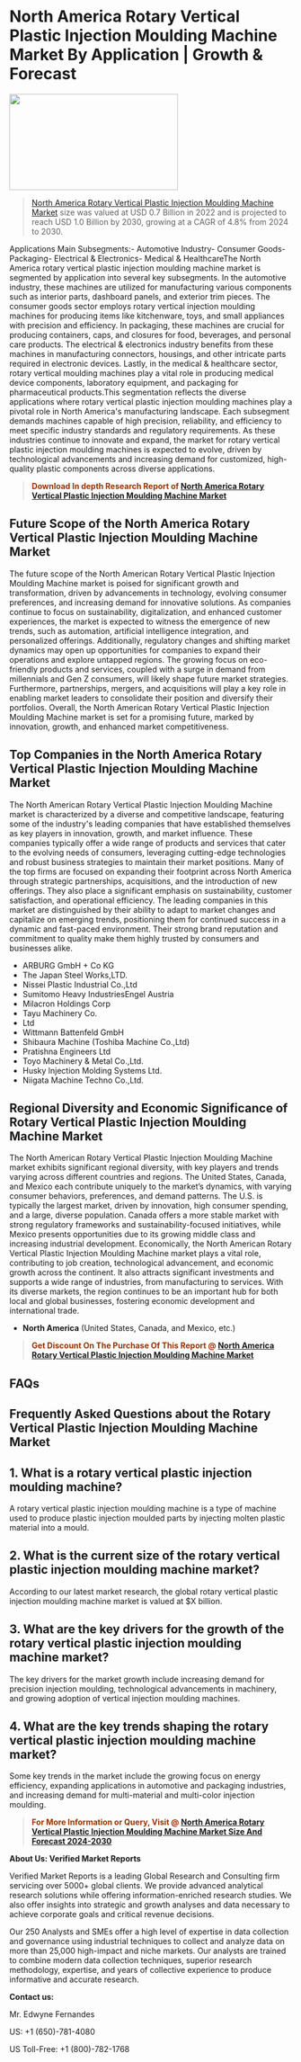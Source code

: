 <p><h1>North America Rotary Vertical Plastic Injection Moulding Machine Market By Application | Growth & Forecast</h1><p><img class="aligncenter size-medium wp-image-105565" src="https://ffe5etoiles.com/wp-content/uploads/2025/01/MST7-300x171.png" alt="" width="300" height="171" /></p><blockquote><p><a href="https://www.verifiedmarketreports.com/download-sample/?rid=318266&utm_source=Github-NA&utm_medium=355" target="_blank">North America Rotary Vertical Plastic Injection Moulding Machine Market</a> size was valued at USD 0.7 Billion in 2022 and is projected to reach USD 1.0 Billion by 2030, growing at a CAGR of 4.8% from 2024 to 2030.</p></blockquote>Applications Main Subsegments:- Automotive Industry- Consumer Goods- Packaging- Electrical & Electronics- Medical & HealthcareThe North America rotary vertical plastic injection moulding machine market is segmented by application into several key subsegments. In the automotive industry, these machines are utilized for manufacturing various components such as interior parts, dashboard panels, and exterior trim pieces. The consumer goods sector employs rotary vertical injection moulding machines for producing items like kitchenware, toys, and small appliances with precision and efficiency. In packaging, these machines are crucial for producing containers, caps, and closures for food, beverages, and personal care products. The electrical & electronics industry benefits from these machines in manufacturing connectors, housings, and other intricate parts required in electronic devices. Lastly, in the medical & healthcare sector, rotary vertical moulding machines play a vital role in producing medical device components, laboratory equipment, and packaging for pharmaceutical products.This segmentation reflects the diverse applications where rotary vertical plastic injection moulding machines play a pivotal role in North America's manufacturing landscape. Each subsegment demands machines capable of high precision, reliability, and efficiency to meet specific industry standards and regulatory requirements. As these industries continue to innovate and expand, the market for rotary vertical plastic injection moulding machines is expected to evolve, driven by technological advancements and increasing demand for customized, high-quality plastic components across diverse applications.</p><blockquote><p><span style="color: #993300;"><strong>Download In depth Research Report of <a href="https://www.verifiedmarketreports.com/download-sample/?rid=318266&utm_source=Github-NA&utm_medium=355">North America Rotary Vertical Plastic Injection Moulding Machine Market</a></strong></span></p></blockquote><h2>Future Scope of the North America Rotary Vertical Plastic Injection Moulding Machine Market</h2><p>The future scope of the North American Rotary Vertical Plastic Injection Moulding Machine market is poised for significant growth and transformation, driven by advancements in technology, evolving consumer preferences, and increasing demand for innovative solutions. As companies continue to focus on sustainability, digitalization, and enhanced customer experiences, the market is expected to witness the emergence of new trends, such as automation, artificial intelligence integration, and personalized offerings. Additionally, regulatory changes and shifting market dynamics may open up opportunities for companies to expand their operations and explore untapped regions. The growing focus on eco-friendly products and services, coupled with a surge in demand from millennials and Gen Z consumers, will likely shape future market strategies. Furthermore, partnerships, mergers, and acquisitions will play a key role in enabling market leaders to consolidate their position and diversify their portfolios. Overall, the North American Rotary Vertical Plastic Injection Moulding Machine market is set for a promising future, marked by innovation, growth, and enhanced market competitiveness.</p><h2>Top Companies in the North America Rotary Vertical Plastic Injection Moulding Machine Market</h2><p>The North American Rotary Vertical Plastic Injection Moulding Machine market is characterized by a diverse and competitive landscape, featuring some of the industry's leading companies that have established themselves as key players in innovation, growth, and market influence. These companies typically offer a wide range of products and services that cater to the evolving needs of consumers, leveraging cutting-edge technologies and robust business strategies to maintain their market positions. Many of the top firms are focused on expanding their footprint across North America through strategic partnerships, acquisitions, and the introduction of new offerings. They also place a significant emphasis on sustainability, customer satisfaction, and operational efficiency. The leading companies in this market are distinguished by their ability to adapt to market changes and capitalize on emerging trends, positioning them for continued success in a dynamic and fast-paced environment. Their strong brand reputation and commitment to quality make them highly trusted by consumers and businesses alike.</p><p><ul><li>ARBURG GmbH + Co KG </li><li> The Japan Steel Works,LTD. </li><li> Nissei Plastic Industrial Co.,Ltd </li><li> Sumitomo Heavy IndustriesEngel Austria </li><li> Milacron Holdings Corp </li><li> Tayu Machinery Co. </li><li> Ltd </li><li> Wittmann Battenfeld GmbH </li><li> Shibaura Machine (Toshiba Machine Co.,Ltd) </li><li> Pratishna Engineers Ltd </li><li> Toyo Machinery & Metal Co.,Ltd. </li><li> Husky lnjection Molding Systems Ltd. </li><li> Niigata Machine Techno Co.,Ltd.</li></ul></p><h2>Regional Diversity and Economic Significance of Rotary Vertical Plastic Injection Moulding Machine Market</h2><p>The North American Rotary Vertical Plastic Injection Moulding Machine market exhibits significant regional diversity, with key players and trends varying across different countries and regions. The United States, Canada, and Mexico each contribute uniquely to the market’s dynamics, with varying consumer behaviors, preferences, and demand patterns. The U.S. is typically the largest market, driven by innovation, high consumer spending, and a large, diverse population. Canada offers a more stable market with strong regulatory frameworks and sustainability-focused initiatives, while Mexico presents opportunities due to its growing middle class and increasing industrial development. Economically, the North American Rotary Vertical Plastic Injection Moulding Machine market plays a vital role, contributing to job creation, technological advancement, and economic growth across the continent. It also attracts significant investments and supports a wide range of industries, from manufacturing to services. With its diverse markets, the region continues to be an important hub for both local and global businesses, fostering economic development and international trade.</p><ul> <li><strong>North America</strong> (United States, Canada, and Mexico, etc.)</li></ul><blockquote><p><span style="color: #993300;"><strong>Get Discount On The Purchase Of This Report @ <a href="https://www.verifiedmarketreports.com/ask-for-discount/?rid=318266&utm_source=Github-NA&utm_medium=355">North America Rotary Vertical Plastic Injection Moulding Machine Market</a></strong></span></p></blockquote><h2>FAQs</h2><p> <h2>Frequently Asked Questions about the Rotary Vertical Plastic Injection Moulding Machine Market</h1> <h2>1. What is a rotary vertical plastic injection moulding machine?</div><div></h2> <p>A rotary vertical plastic injection moulding machine is a type of machine used to produce plastic injection moulded parts by injecting molten plastic material into a mould.</p> <h2>2. What is the current size of the rotary vertical plastic injection moulding machine market?</div><div></h2> <p>According to our latest market research, the global rotary vertical plastic injection moulding machine market is valued at $X billion.</p> <h2>3. What are the key drivers for the growth of the rotary vertical plastic injection moulding machine market?</div><div></h2> <p>The key drivers for the market growth include increasing demand for precision injection moulding, technological advancements in machinery, and growing adoption of vertical injection moulding machines.</p> <h2>4. What are the key trends shaping the rotary vertical plastic injection moulding machine market?</div><div></h2> <p>Some key trends in the market include the growing focus on energy efficiency, expanding applications in automotive and packaging industries, and increasing demand for multi-material and multi-color injection moulding.</p> <!-- ... and so on for the remaining FAQs --></body></html></p><blockquote><p><span style="color: #993300;"><strong>For More Information or Query, Visit @ <a href="https://www.verifiedmarketreports.com/product/rotary-vertical-plastic-injection-moulding-machine-market/">North America Rotary Vertical Plastic Injection Moulding Machine Market Size And Forecast 2024-2030</a></strong></span></p></blockquote><p><strong>About Us: Verified Market Reports</strong></p><p>Verified Market Reports is a leading Global Research and Consulting firm servicing over 5000+ global clients. We provide advanced analytical research solutions while offering information-enriched research studies. We also offer insights into strategic and growth analyses and data necessary to achieve corporate goals and critical revenue decisions.</p><p>Our 250 Analysts and SMEs offer a high level of expertise in data collection and governance using industrial techniques to collect and analyze data on more than 25,000 high-impact and niche markets. Our analysts are trained to combine modern data collection techniques, superior research methodology, expertise, and years of collective experience to produce informative and accurate research.</p><p><strong>Contact us:</strong></p><p>Mr. Edwyne Fernandes</p><p>US: +1 (650)-781-4080</p><p>US Toll-Free: +1 (800)-782-1768</p>
